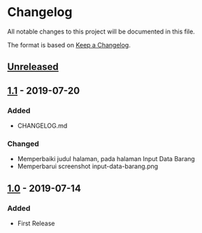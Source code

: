 # Changelog
All notable changes to this project will be documented in this file.

The format is based on [Keep a Changelog](https://keepachangelog.com/en/1.0.0/).

## [Unreleased]

## [1.1] - 2019-07-20
### Added
- CHANGELOG.md

### Changed
- Memperbaiki judul halaman, pada halaman Input Data Barang
- Memperbarui screenshot input-data-barang.png

## [1.0] - 2019-07-14
### Added
- First Release

[Unreleased]: https://github.com/muhrizki1996/aplikasi-inventory-barang-sederhana-php/tree/712a29b1a213e14fbe61965dda74585152af14aa
[1.1]: https://github.com/muhrizki1996/aplikasi-inventory-barang-sederhana-php/compare/master@%7B1day%7D...master
[1.0]: https://github.com/muhrizki1996/aplikasi-inventory-barang-sederhana-php/releases/tag/1.0